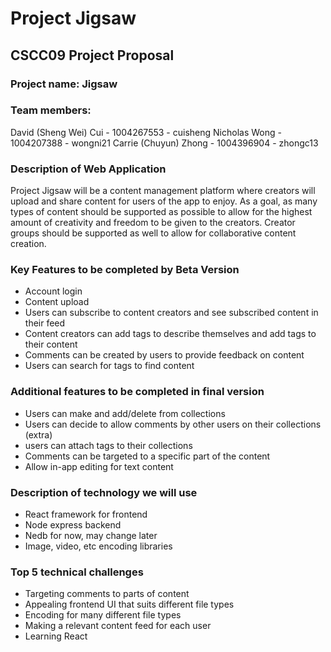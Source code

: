 # Project Jigsaw
## CSCC09 Project Proposal

### Project name: Jigsaw

### Team members:
David (Sheng Wei) Cui - 1004267553 - cuisheng
Nicholas Wong - 1004207388 - wongni21
Carrie (Chuyun) Zhong - 1004396904 - zhongc13

### Description of Web Application

Project Jigsaw will be a content management platform where creators will upload and share content for users of the app to enjoy. As a goal, as many types of content should be supported as possible to allow for the highest amount of creativity and freedom to be given to the creators. Creator groups should be supported as well to allow for collaborative content creation.

### Key Features to be completed by Beta Version
- Account login
- Content upload
- Users can subscribe to content creators and see subscribed content in their feed
- Content creators can add tags to describe themselves and add tags to their content
- Comments can be created by users to provide feedback on content
- Users can search for tags to find content

### Additional features to be completed in final version
- Users can make and add/delete from collections
- Users can decide to allow comments by other users on their collections (extra)
- users can attach tags to their collections
- Comments can be targeted to a specific part of the content
- Allow in-app editing for text content

### Description of technology we will use
- React framework for frontend
- Node express backend
- Nedb for now, may change later
- Image, video, etc encoding libraries

### Top 5 technical challenges
- Targeting comments to parts of content
- Appealing frontend UI that suits different file types
- Encoding for many different file types
- Making a relevant content feed for each user
- Learning React
